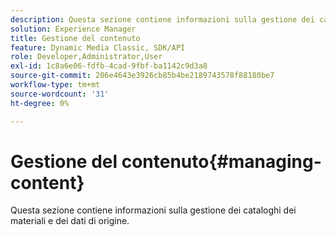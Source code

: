 ```yaml
---
description: Questa sezione contiene informazioni sulla gestione dei cataloghi dei materiali e dei dati di origine.
solution: Experience Manager
title: Gestione del contenuto
feature: Dynamic Media Classic, SDK/API
role: Developer,Administrator,User
exl-id: 1c8a6e06-fdfb-4cad-9fbf-ba1142c9d3a8
source-git-commit: 206e4643e3926cb85b4be2189743578f88180be7
workflow-type: tm+mt
source-wordcount: '31'
ht-degree: 0%

---
```


# Gestione del contenuto{#managing-content}

Questa sezione contiene informazioni sulla gestione dei cataloghi dei materiali e dei dati di origine.

